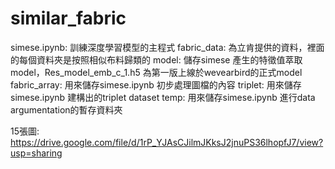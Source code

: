 # similar_fabric

simese.ipynb: 訓練深度學習模型的主程式
fabric_data: 為立肯提供的資料，裡面的每個資料夾是按照相似布料歸類的
model: 儲存simese 產生的特徵值萃取model，Res_model_emb_c_1.h5 為第一版上線於wevearbird的正式model
fabric_array: 用來儲存simese.ipynb 初步處理圖檔的內容
triplet: 用來儲存simese.ipynb 建構出的triplet dataset
temp: 用來儲存simese.ipynb 進行data argumentation的暫存資料夾

15張圖: https://drive.google.com/file/d/1rP_YJAsCJilmJKksJ2jnuPS36lhopfJ7/view?usp=sharing
